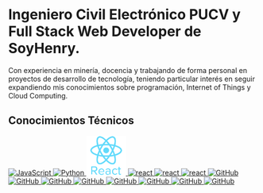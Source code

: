 # Ingeniero Civil Electrónico PUCV y Full Stack Web Developer de SoyHenry. 
Con experiencia en minería, docencia y trabajando de forma personal en proyectos de desarrollo de 
tecnología, teniendo particular interés en seguir expandiendo mis conocimientos sobre
programación, Internet of Things y Cloud Computing.


## Conocimientos Técnicos


<a href="https://www.javascript.com/" target="_blank"> <img src="https://upload.wikimedia.org/wikipedia/commons/thumb/9/99/Unofficial_JavaScript_logo_2.svg/1200px-Unofficial_JavaScript_logo_2.svg.png" alt="JavaScript" width="80" height="80"/> 
<a href="https://www.python.org/" target="_blank"> <img src="https://img-0.journaldunet.com/j9wRRfOSv-4vFQx7XLJgfUz7j1k=/1500x/smart/11531bff1ef542b9b7d18e4ab9d5c0bc/ccmcms-jdn/37548786.jpg" alt="Python" width="80" height="80"/> 
<a href="https://reactjs.org/" target="_blank"> <img src="https://raw.githubusercontent.com/devicons/devicon/master/icons/react/react-original-wordmark.svg" alt="react" width="80" height="80"/> 
<a href="https://redux.js.org/" target="_blank"> <img src="https://w7.pngwing.com/pngs/413/852/png-transparent-redux-react-logo-javascript-dq-purple-violet-text-thumbnail.png" alt="react" width="80" height="80"/> 
<a href="https://tailwindcss.com/" target="_blank"> <img src="https://www.drupal.org/files/project-images/screenshot_361.png" alt="react" width="80" height="80"/> 
<a href="https://nodejs.org/en/" target="_blank"> <img src="https://pluralsight2.imgix.net/paths/images/nodejs-45adbe594d.png" alt="react" width="80" height="80"/> 
<a href="https://github.com/" target="_blank"> <img src="https://cdn-icons-png.flaticon.com/512/25/25231.png" alt="GitHub" width="80" height="80"/> 
<a href="https://www.w3schools.com/css/css_howto.asp" target="_blank"> <img src="https://cdn-icons-png.flaticon.com/512/732/732190.png" alt="GitHub" width="80" height="80"/> 
<a href="https://www.w3schools.com/html/html_basic.asp" target="_blank"> <img src="https://cdn-icons-png.flaticon.com/512/1532/1532556.png" alt="GitHub" width="80" height="80"/> 
<a href="https://sequelize.org/" target="_blank"> <img src="https://seeklogo.com/images/S/sequelize-logo-9A5075DB9F-seeklogo.com.png" alt="GitHub" width="80" height="80"/>
<a href="https://www.postgresql.org/" target="_blank"> <img src="https://upload.wikimedia.org/wikipedia/commons/thumb/2/29/Postgresql_elephant.svg/640px-Postgresql_elephant.svg.png" alt="GitHub" width="80" height="80"/> 
<a href="https://aws.amazon.com/es/" target="_blank"> <img src="https://cdn.iconscout.com/icon/free/png-256/aws-1869025-1583149.png" alt="GitHub" width="80" height="80"/> 
<a href="https://www.postman.com/" target="_blank"> <img src="https://uxwing.com/wp-content/themes/uxwing/download/brands-and-social-media/postman-icon.png" alt="GitHub" width="80" height="80"/> 
<a href="https://www.heidisql.com/" target="_blank"> <img src="https://upload.wikimedia.org/wikipedia/commons/3/32/HeidiSQL_logo_image.png" alt="GitHub" width="80" height="80"/> 
